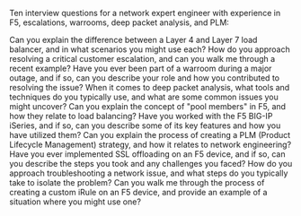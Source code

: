 Ten interview questions for a network expert engineer with experience in F5, escalations, warrooms, deep packet analysis, and PLM:

Can you explain the difference between a Layer 4 and Layer 7 load balancer, and in what scenarios you might use each?
How do you approach resolving a critical customer escalation, and can you walk me through a recent example?
Have you ever been part of a warroom during a major outage, and if so, can you describe your role and how you contributed to resolving the issue?
When it comes to deep packet analysis, what tools and techniques do you typically use, and what are some common issues you might uncover?
Can you explain the concept of "pool members" in F5, and how they relate to load balancing?
Have you worked with the F5 BIG-IP iSeries, and if so, can you describe some of its key features and how you have utilized them?
Can you explain the process of creating a PLM (Product Lifecycle Management) strategy, and how it relates to network engineering?
Have you ever implemented SSL offloading on an F5 device, and if so, can you describe the steps you took and any challenges you faced?
How do you approach troubleshooting a network issue, and what steps do you typically take to isolate the problem?
Can you walk me through the process of creating a custom iRule on an F5 device, and provide an example of a situation where you might use one?
